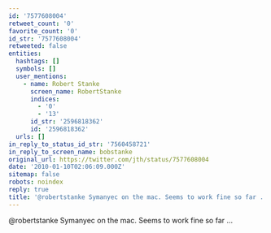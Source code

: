 ```yaml
---
id: '7577608004'
retweet_count: '0'
favorite_count: '0'
id_str: '7577608004'
retweeted: false
entities:
  hashtags: []
  symbols: []
  user_mentions:
    - name: Robert Stanke
      screen_name: RobertStanke
      indices:
        - '0'
        - '13'
      id_str: '2596818362'
      id: '2596818362'
  urls: []
in_reply_to_status_id_str: '7560458721'
in_reply_to_screen_name: bobstanke
original_url: https://twitter.com/jth/status/7577608004
date: '2010-01-10T02:06:09.000Z'
sitemap: false
robots: noindex
reply: true
title: '@robertstanke Symanyec on the mac. Seems to work fine so far ...'
---
```


@robertstanke Symanyec on the mac. Seems to work fine so far ...